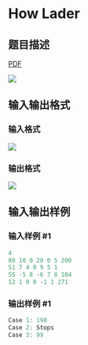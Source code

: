# How Lader

## 题目描述

[problemUrl]: https://uva.onlinejudge.org/index.php?option=com_onlinejudge&Itemid=8&category=602&page=show_problem&problem=4295

[PDF](https://uva.onlinejudge.org/external/126/p12617.pdf)

![](https://cdn.luogu.com.cn/upload/vjudge_pic/UVA12617/794c13e52011c50898e95325a2ca39ed06adb925.png)

## 输入输出格式

### 输入格式

![](https://cdn.luogu.com.cn/upload/vjudge_pic/UVA12617/5f6d2bf5af806c26f1ba0d9a27e0a1d4be208717.png)

### 输出格式

![](https://cdn.luogu.com.cn/upload/vjudge_pic/UVA12617/43a5b3b8f62028a60bc1f7779e8bc8e0442eb689.png)

## 输入输出样例

### 输入样例 #1

```cpp
4
80 10 0 20 0 5 200
51 7 4 0 9 5 1
55 -5 8 -6 7 8 104
12 1 0 0 -1 1 271
```


### 输出样例 #1

```cpp
Case 1: 198
Case 2: Stops
Case 3: 99
```


